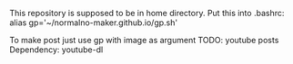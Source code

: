 This repository is supposed to be in home directory.
Put this into .bashrc:
alias gp='~/normalno-maker.github.io/gp.sh'

To make post just use gp with image as argument
TODO: youtube posts
Dependency: youtube-dl
